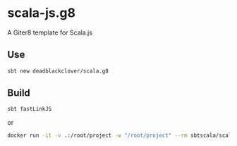 # scala-js.g8
A Giter8 template for Scala.js

## Use
```sh
sbt new deadblackclover/scala.g8
```

## Build
```sh
sbt fastLinkJS 
```
or
```sh
docker run -it -v .:/root/project -w "/root/project" --rm sbtscala/scala-sbt:eclipse-temurin-17.0.2_1.6.2_2.12.15 sbt fastLinkJS
```
